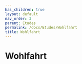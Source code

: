 ```yaml
---
has_children: true
layout: default
nav_order: 3
parent: Etudes
permalink: /docs/Etudes/Wohlfahrt
title: Wohlfahrt
---
```

# Wohlfahrt
